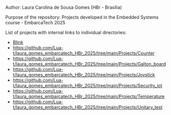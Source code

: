 Author: Laura Carolina de Sousa Gomes (HBr - Brasília)

Purpose of the repository: Projects developed in the Embedded Systems course - EmbarcaTech 2025 

List of projects with internal links to individual directories: 

- [Blink](https://github.com/Lua-t/laura_gomes_embarcatech_HBr_2025/tree/main/Projects/Blink)
- https://github.com/Lua-t/laura_gomes_embarcatech_HBr_2025/tree/main/Projects/Counter
- https://github.com/Lua-t/laura_gomes_embarcatech_HBr_2025/tree/main/Projects/Galton_board
- https://github.com/Lua-t/laura_gomes_embarcatech_HBr_2025/tree/main/Projects/Joystick
- https://github.com/Lua-t/laura_gomes_embarcatech_HBr_2025/tree/main/Projects/Security_iot
- https://github.com/Lua-t/laura_gomes_embarcatech_HBr_2025/tree/main/Projects/Temperature
- https://github.com/Lua-t/laura_gomes_embarcatech_HBr_2025/tree/main/Projects/Unitary_test

